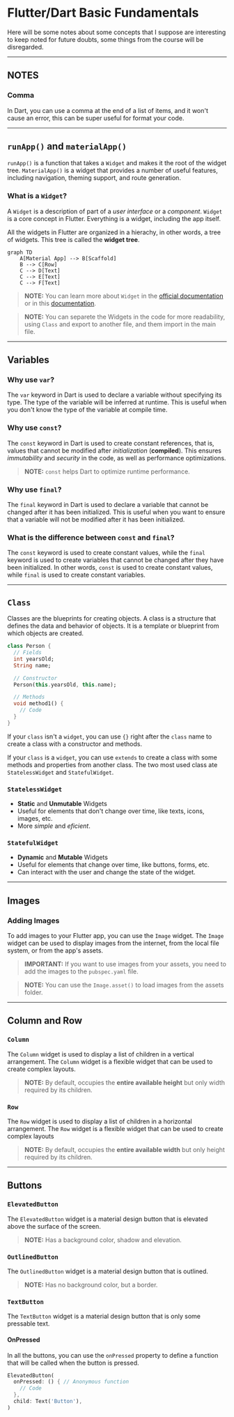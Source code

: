 # Flutter/Dart Basic Fundamentals

Here will be some notes about some concepts that I suppose are interesting to keep noted for future doubts, some things from the course will be disregarded.

---

## NOTES

### Comma

In Dart, you can use a comma at the end of a list of items, and it won't cause an error, this can be super useful for format your code.

---

## `runApp()` and `materialApp()`

`runApp()` is a function that takes a `Widget` and makes it the root of the widget tree. `MaterialApp()` is a widget that provides a number of useful features, including navigation, theming support, and route generation.

### What is a `Widget`?

A `Widget` is a description of part of a *user interface* or a *component*. `Widget` is a core concept in Flutter. Everything is a widget, including the app itself.

All the widgets in Flutter are organized in a hierachy, in other words, a tree of widgets. This tree is called the **widget tree**.

```mermaid
graph TD
    A[Material App] --> B[Scaffold]
    B --> C[Row]
    C --> D[Text]
    C --> E[Text]
    C --> F[Text]
```

>**NOTE:** You can learn more about `Widget` in the [official documentation](https://flutter.dev/docs/development/ui/widgets-intro) or in this [documentation](https://api.flutter.dev/index.html).

> **NOTE:** You can separete the Widgets in the code for more readability, using `Class` and export to another file, and them import in the main file.

---

## Variables

### Why use `var`?

The `var` keyword in Dart is used to declare a variable without specifying its type. The type of the variable will be inferred at runtime. This is useful when you don't know the type of the variable at compile time.

### Why use `const`?

The `const` keyword in Dart is used to create constant references, that is, values that cannot be modified after *initialization* (**compiled**). This ensures *immutability* and *security* in the code, as well as performance optimizations.

> **NOTE:** `const` helps Dart to optimize runtime performance.

### Why use `final`?

The `final` keyword in Dart is used to declare a variable that cannot be changed after it has been initialized. This is useful when you want to ensure that a variable will not be modified after it has been initialized.

### What is the difference between `const` and `final`?

The `const` keyword is used to create constant values, while the `final` keyword is used to create variables that cannot be changed after they have been initialized. In other words, `const` is used to create constant values, while `final` is used to create constant variables.

---

## `Class`

Classes are the blueprints for creating objects. A class is a structure that defines the data and behavior of objects. It is a template or blueprint from which objects are created.

```dart
class Person {
  // Fields
  int yearsOld;
  String name;

  // Constructor
  Person(this.yearsOld, this.name);

  // Methods
  void method1() {
    // Code
  }
}
```

If your `class` isn't a `widget`, you can use `{}` right after the `class` name to create a class with a constructor and methods. 

If your `class` is a `widget`, you can use `extends` to create a class with some methods and properties from another class. The two most used class ate `StatelessWidget` and `StatefulWidget`.

### `StatelessWidget`

- **Static** and **Unmutable** Widgets
- Useful for elements that don't change over time, like texts, icons, images, etc.
- More *simple* and *eficient*.


### `StatefulWidget`

- **Dynamic** and **Mutable** Widgets
- Useful for elements that change over time, like buttons, forms, etc.
- Can interact with the user and change the state of the widget.

---

## Images

### Adding Images

To add images to your Flutter app, you can use the `Image` widget. The `Image` widget can be used to display images from the internet, from the local file system, or from the app's assets.

>**IMPORTANT:** If you want to use images from your assets, you need to add the images to the `pubspec.yaml` file.

> **NOTE:** You can use the `Image.asset()` to load images from the assets folder.

---

## Column and Row

### `Column`

The `Column` widget is used to display a list of children in a vertical arrangement. The `Column` widget is a flexible widget that can be used to create complex layouts.

>**NOTE:** By default, occupies the **entire available height** but only width required by its children.

### `Row`

The `Row` widget is used to display a list of children in a horizontal arrangement. The `Row` widget is a flexible widget that can be used to create complex layouts

>**NOTE:** By default, occupies the **entire available width** but only height required by its children.

---

## Buttons

### `ElevatedButton`

The `ElevatedButton` widget is a material design button that is elevated above the surface of the screen.

>**NOTE:** Has a background color, shadow and elevation.

### `OutlinedButton`

The `OutlinedButton` widget is a material design button that is outlined.

>**NOTE:** Has no background color, but a border.

### `TextButton`

The `TextButton` widget is a material design button that is only some pressable text.

#### OnPressed

In all the buttons, you can use the `onPressed` property to define a function that will be called when the button is pressed.

```dart	
ElevatedButton(
  onPressed: () { // Anonymous function
    // Code
  },
  child: Text('Button'),
)
```